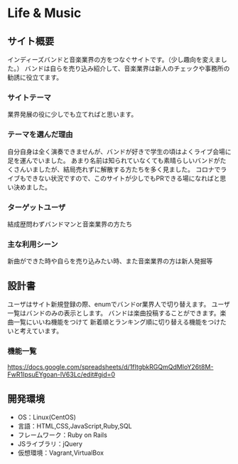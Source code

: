 # Life & Music

## サイト概要
インディーズバンドと音楽業界の方をつなぐサイトです。（少し趣向を変えました。）
バンドは自らを売り込み紹介して、音楽業界は新人のチェックや事務所の勧誘に役立てます。

### サイトテーマ
業界発展の役に少しでも立てればと思います。

### テーマを選んだ理由
自分自身は全く演奏できませんが、バンドが好きで学生の頃はよくライブ会場に足を運んでいました。
あまり名前は知られていなくても素晴らしいバンドがたくさんいましたが、結局売れずに解散する方たちを多く見ました。
コロナでライブもできない状況ですので、このサイトが少しでもPRできる場になればと思い決めました。

### ターゲットユーザ
結成歴問わずバンドマンと音楽業界の方たち

### 主な利用シーン
新曲ができた時や自らを売り込みたい時、また音楽業界の方は新人発掘等

## 設計書
ユーザはサイト新規登録の際、enumでバンドor業界人で切り替えます。
ユーザ一覧はバンドのみの表示とします。
バンドは楽曲投稿することができます。楽曲一覧にいいね機能をつけて
新着順とランキング順に切り替える機能をつけたいと考えています。

### 機能一覧
https://docs.google.com/spreadsheets/d/1fItgbkRGQmQdMIoY26t8M-FwR1IpsuEYgoan-lV63Lc/edit#gid=0

## 開発環境
- OS：Linux(CentOS)
- 言語：HTML,CSS,JavaScript,Ruby,SQL
- フレームワーク：Ruby on Rails
- JSライブラリ：jQuery
- 仮想環境：Vagrant,VirtualBox
